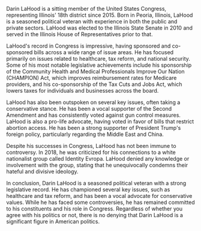 Darin LaHood is a sitting member of the United States Congress, representing Illinois' 18th district since 2015. Born in Peoria, Illinois, LaHood is a seasoned political veteran with experience in both the public and private sectors. LaHood was elected to the Illinois State Senate in 2010 and served in the Illinois House of Representatives prior to that.

LaHood's record in Congress is impressive, having sponsored and co-sponsored bills across a wide range of issue areas. He has focused primarily on issues related to healthcare, tax reform, and national security. Some of his most notable legislative achievements include his sponsorship of the Community Health and Medical Professionals Improve Our Nation (CHAMPION) Act, which improves reimbursement rates for Medicare providers, and his co-sponsorship of the Tax Cuts and Jobs Act, which lowers taxes for individuals and businesses across the board.

LaHood has also been outspoken on several key issues, often taking a conservative stance. He has been a vocal supporter of the Second Amendment and has consistently voted against gun control measures. LaHood is also a pro-life advocate, having voted in favor of bills that restrict abortion access. He has been a strong supporter of President Trump's foreign policy, particularly regarding the Middle East and China.

Despite his successes in Congress, LaHood has not been immune to controversy. In 2018, he was criticized for his connections to a white nationalist group called Identity Evropa. LaHood denied any knowledge or involvement with the group, stating that he unequivocally condemns their hateful and divisive ideology.

In conclusion, Darin LaHood is a seasoned political veteran with a strong legislative record. He has championed several key issues, such as healthcare and tax reform, and has been a vocal advocate for conservative values. While he has faced some controversies, he has remained committed to his constituents and his role in Congress. Regardless of whether you agree with his politics or not, there is no denying that Darin LaHood is a significant figure in American politics.
